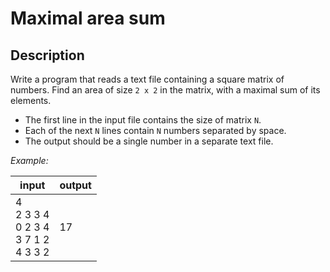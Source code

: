 ﻿# Maximal area sum

## Description
Write a program that reads a text file containing a square matrix of numbers.
Find an area of size `2 x 2` in the matrix, with a maximal sum of its elements.
  - The first line in the input file contains the size of matrix `N`.
  - Each of the next `N` lines contain `N` numbers separated by space.
  - The output should be a single number in a separate text file.

_Example:_

| input | output |
|-------|--------|
| 4 <br> 2 3 3 4 <br> 0 2 3 4 <br> 3 7 1 2 <br> 4 3 3 2 | 17 |

